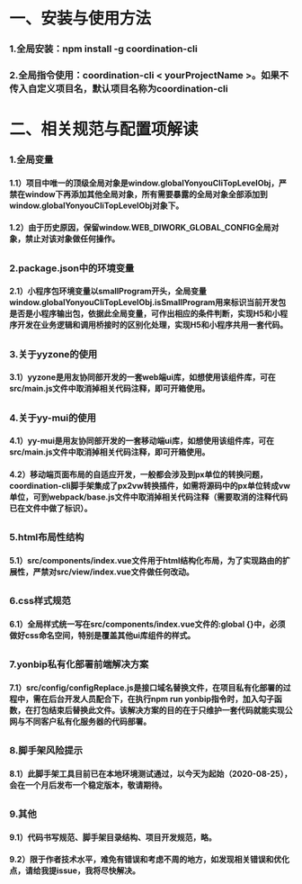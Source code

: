 # 一、安装与使用方法
### 1.全局安装：npm install -g coordination-cli
### 2.全局指令使用：coordination-cli < yourProjectName >。如果不传入自定义项目名，默认项目名称为coordination-cli
#
# 二、相关规范与配置项解读
### 1.全局变量
#### 1.1）项目中唯一的顶级全局对象是window.globalYonyouCliTopLevelObj，严禁在window下再添加其他全局对象，所有需要暴露的全局对象全部添加到window.globalYonyouCliTopLevelObj对象下。
#### 1.2）由于历史原因，保留window.WEB_DIWORK_GLOBAL_CONFIG全局对象，禁止对该对象做任何操作。
##
### 2.package.json中的环境变量
#### 2.1）小程序包环境变量以smallProgram开头，全局变量window.globalYonyouCliTopLevelObj.isSmallProgram用来标识当前开发包是否是小程序输出包，依据此全局变量，可作出相应的条件判断，实现H5和小程序开发在业务逻辑和调用桥接时的区别化处理，实现H5和小程序共用一套代码。
##
### 3.关于yyzone的使用
#### 3.1）yyzone是用友协同部开发的一套web端ui库，如想使用该组件库，可在src/main.js文件中取消掉相关代码注释，即可开箱使用。
##
### 4.关于yy-mui的使用
#### 4.1）yy-mui是用友协同部开发的一套移动端ui库，如想使用该组件库，可在src/main.js文件中取消掉相关代码注释，即可开箱使用。
#### 4.2）移动端页面布局的自适应开发，一般都会涉及到px单位的转换问题，coordination-cli脚手架集成了px2vw转换插件，如需将源码中的px单位转成vw单位，可到webpack/base.js文件中取消掉相关代码注释（需要取消的注释代码已在文件中做了标识）。
##
### 5.html布局性结构
#### 5.1）src/components/index.vue文件用于html结构化布局，为了实现路由的扩展性，严禁对src/view/index.vue文件做任何改动。
##
### 6.css样式规范
#### 6.1）全局样式统一写在src/components/index.vue文件的:global {}中，必须做好css命名空间，特别是覆盖其他ui库组件的样式。
##
### 7.yonbip私有化部署前端解决方案
#### 7.1）src/config/configReplace.js是接口域名替换文件，在项目私有化部署的过程中，需在后台开发人员配合下，在执行npm run yonbip指令时，加入勾子函数，在打包结束后替换此文件。该解决方案的目的在于只维护一套代码就能实现公网与不同客户私有化服务器的代码部署。
##
### 8.脚手架风险提示
#### 8.1）此脚手架工具目前已在本地环境测试通过，以今天为起始（2020-08-25），会在一个月后发布一个稳定版本，敬请期待。
##
### 9.其他
#### 9.1）代码书写规范、脚手架目录结构、项目开发规范，略。
#### 9.2）限于作者技术水平，难免有错误和考虑不周的地方，如发现相关错误和优化点，请给我提issue，我将尽快解决。